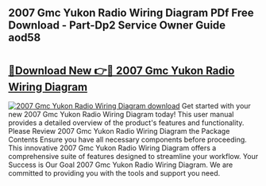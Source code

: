 ## 2007 Gmc Yukon Radio Wiring Diagram PDf Free Download - Part-Dp2 Service Owner Guide aod58

# <h2><a href="http://dfnyu0.blite.top/?on=2007+Gmc+Yukon+Radio+Wiring+Diagram">🔗Download New 👉🔴 2007 Gmc Yukon Radio Wiring Diagram</a></h2>

[![2007 Gmc Yukon Radio Wiring Diagram download](https://i.imgur.com/lujVjoI.png)](http://dfnyu0.blite.top/?on=2007+Gmc+Yukon+Radio+Wiring+Diagram)
Get started with your new 2007 Gmc Yukon Radio Wiring Diagram today! This user manual provides a detailed overview of the product's features and functionality. Please Review 2007 Gmc Yukon Radio Wiring Diagram the Package Contents Ensure you have all necessary components before proceeding. This innovative 2007 Gmc Yukon Radio Wiring Diagram offers a comprehensive suite of features designed to streamline your workflow. Your Success is Our Goal 2007 Gmc Yukon Radio Wiring Diagram. We are committed to providing you with the tools and support you need.

